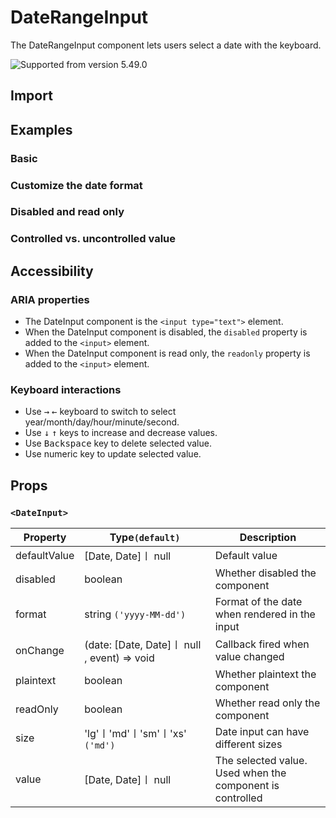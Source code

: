 # DateRangeInput

The DateRangeInput component lets users select a date with the keyboard.

![Supported from version 5.49.0](https://img.shields.io/badge/version->=5.49.0-blue)

## Import

<!--{include:(components/date-range-input/fragments/import.md)}-->

## Examples

### Basic

<!--{include:`basic.md`}-->

### Customize the date format

<!--{include:`format.md`}-->

### Disabled and read only

<!--{include:`disabled.md`}-->

### Controlled vs. uncontrolled value

<!--{include:`controlled.md`}-->

## Accessibility

### ARIA properties

- The DateInput component is the `<input type="text">` element.
- When the DateInput component is disabled, the `disabled` property is added to the `<input>` element.
- When the DateInput component is read only, the `readonly` property is added to the `<input>` element.

### Keyboard interactions

- Use <kbd>→</kbd> <kbd>←</kbd> keyboard to switch to select year/month/day/hour/minute/second.
- Use <kbd>↓</kbd> <kbd>↑</kbd> keys to increase and decrease values.
- Use <kbd>Backspace</kbd> key to delete selected value.
- Use numeric key to update selected value.

## Props

### `<DateInput>`

<!-- prettier-sort-markdown-table -->

| Property     | Type`(default)`                             | Description                                               |
| ------------ | ------------------------------------------- | --------------------------------------------------------- |
| defaultValue | [Date, Date]〡 null                         | Default value                                             |
| disabled     | boolean                                     | Whether disabled the component                            |
| format       | string `('yyyy-MM-dd')`                     | Format of the date when rendered in the input             |
| onChange     | (date: [Date, Date]〡 null , event) => void | Callback fired when value changed                         |
| plaintext    | boolean                                     | Whether plaintext the component                           |
| readOnly     | boolean                                     | Whether read only the component                           |
| size         | 'lg'〡'md'〡'sm'〡'xs' `('md')`             | Date input can have different sizes                       |
| value        | [Date, Date]〡 null                         | The selected value. Used when the component is controlled |
